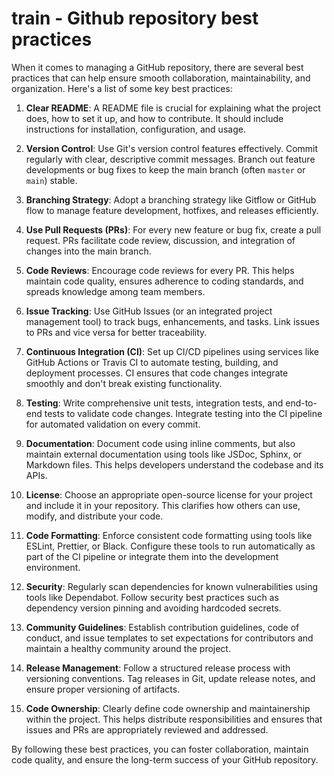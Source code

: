 # train - Github repository best practices

When it comes to managing a GitHub repository, there are several best practices that can help ensure smooth collaboration, maintainability, and organization. Here's a list of some key best practices:

1. **Clear README**: A README file is crucial for explaining what the project does, how to set it up, and how to contribute. It should include instructions for installation, configuration, and usage.

2. **Version Control**: Use Git's version control features effectively. Commit regularly with clear, descriptive commit messages. Branch out feature developments or bug fixes to keep the main branch (often `master` or `main`) stable.

3. **Branching Strategy**: Adopt a branching strategy like Gitflow or GitHub flow to manage feature development, hotfixes, and releases efficiently.

4. **Use Pull Requests (PRs)**: For every new feature or bug fix, create a pull request. PRs facilitate code review, discussion, and integration of changes into the main branch.

5. **Code Reviews**: Encourage code reviews for every PR. This helps maintain code quality, ensures adherence to coding standards, and spreads knowledge among team members.

6. **Issue Tracking**: Use GitHub Issues (or an integrated project management tool) to track bugs, enhancements, and tasks. Link issues to PRs and vice versa for better traceability.

7. **Continuous Integration (CI)**: Set up CI/CD pipelines using services like GitHub Actions or Travis CI to automate testing, building, and deployment processes. CI ensures that code changes integrate smoothly and don't break existing functionality.

8. **Testing**: Write comprehensive unit tests, integration tests, and end-to-end tests to validate code changes. Integrate testing into the CI pipeline for automated validation on every commit.

9. **Documentation**: Document code using inline comments, but also maintain external documentation using tools like JSDoc, Sphinx, or Markdown files. This helps developers understand the codebase and its APIs.

10. **License**: Choose an appropriate open-source license for your project and include it in your repository. This clarifies how others can use, modify, and distribute your code.

11. **Code Formatting**: Enforce consistent code formatting using tools like ESLint, Prettier, or Black. Configure these tools to run automatically as part of the CI pipeline or integrate them into the development environment.

12. **Security**: Regularly scan dependencies for known vulnerabilities using tools like Dependabot. Follow security best practices such as dependency version pinning and avoiding hardcoded secrets.

13. **Community Guidelines**: Establish contribution guidelines, code of conduct, and issue templates to set expectations for contributors and maintain a healthy community around the project.

14. **Release Management**: Follow a structured release process with versioning conventions. Tag releases in Git, update release notes, and ensure proper versioning of artifacts.

15. **Code Ownership**: Clearly define code ownership and maintainership within the project. This helps distribute responsibilities and ensures that issues and PRs are appropriately reviewed and addressed.

By following these best practices, you can foster collaboration, maintain code quality, and ensure the long-term success of your GitHub repository.